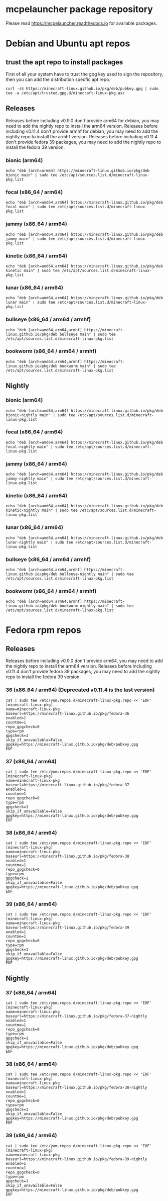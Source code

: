 # mcpelauncher package repository

Please read https://mcpelauncher.readthedocs.io for available packages.

# Debian and Ubuntu apt repos

## trust the apt repo to install packages

First of all your system have to trust the gpg key used to sign the repository, then you can add the distribution specfic apt repo.

```
curl -sS https://minecraft-linux.github.io/pkg/deb/pubkey.gpg | sudo tee -a /etc/apt/trusted.gpg.d/minecraft-linux-pkg.asc
```

## Releases

Releases before including v0.9.0 don't provide arm64 for debian, you may need to add the nightly repo to install the arm64 version.
Releases before including v0.11.4 don't provide armhf for debian, you may need to add the nightly repo to install the armhf version.
Releases before including v0.11.4 don't provide fedora 39 packages, you may need to add the nightly repo to install the fedora 39 version.

### bionic (arm64)
```
echo "deb [arch=arm64] https://minecraft-linux.github.io/pkg/deb bionic main" | sudo tee /etc/apt/sources.list.d/minecraft-linux-pkg.list
```

### focal (x86_64 / arm64)
```
echo "deb [arch=amd64,arm64] https://minecraft-linux.github.io/pkg/deb focal main" | sudo tee /etc/apt/sources.list.d/minecraft-linux-pkg.list
```

### jammy (x86_64 / arm64)
```
echo "deb [arch=amd64,arm64] https://minecraft-linux.github.io/pkg/deb jammy main" | sudo tee /etc/apt/sources.list.d/minecraft-linux-pkg.list
```

### kinetic (x86_64 / arm64)
```
echo "deb [arch=amd64,arm64] https://minecraft-linux.github.io/pkg/deb kinetic main" | sudo tee /etc/apt/sources.list.d/minecraft-linux-pkg.list
```

### lunar (x86_64 / arm64)
```
echo "deb [arch=amd64,arm64] https://minecraft-linux.github.io/pkg/deb lunar main" | sudo tee /etc/apt/sources.list.d/minecraft-linux-pkg.list
```

### bullseye (x86_64 / arm64 / armhf)
```
echo "deb [arch=amd64,arm64,armhf] https://minecraft-linux.github.io/pkg/deb bullseye main" | sudo tee /etc/apt/sources.list.d/minecraft-linux-pkg.list
```

### bookworm (x86_64 / arm64 / armhf)
```
echo "deb [arch=amd64,arm64,armhf] https://minecraft-linux.github.io/pkg/deb bookworm main" | sudo tee /etc/apt/sources.list.d/minecraft-linux-pkg.list
```

## Nightly

### bionic (arm64)
```
echo "deb [arch=amd64,arm64] https://minecraft-linux.github.io/pkg/deb bionic-nightly main" | sudo tee /etc/apt/sources.list.d/minecraft-linux-pkg.list
```

### focal (x86_64 / arm64)
```
echo "deb [arch=amd64,arm64] https://minecraft-linux.github.io/pkg/deb focal-nightly main" | sudo tee /etc/apt/sources.list.d/minecraft-linux-pkg.list
```

### jammy (x86_64 / arm64)
```
echo "deb [arch=amd64,arm64] https://minecraft-linux.github.io/pkg/deb jammy-nightly main" | sudo tee /etc/apt/sources.list.d/minecraft-linux-pkg.list
```

### kinetic (x86_64 / arm64)
```
echo "deb [arch=amd64,arm64] https://minecraft-linux.github.io/pkg/deb kinetic-nightly main" | sudo tee /etc/apt/sources.list.d/minecraft-linux-pkg.list
```

### lunar (x86_64 / arm64)
```
echo "deb [arch=amd64,arm64] https://minecraft-linux.github.io/pkg/deb lunar-nightly main" | sudo tee /etc/apt/sources.list.d/minecraft-linux-pkg.list
```

### bullseye (x86_64 / arm64 / armhf)
```
echo "deb [arch=amd64,arm64,armhf] https://minecraft-linux.github.io/pkg/deb bullseye-nightly main" | sudo tee /etc/apt/sources.list.d/minecraft-linux-pkg.list
```

### bookworm (x86_64 / arm64 / armhf)
```
echo "deb [arch=amd64,arm64,armhf] https://minecraft-linux.github.io/pkg/deb bookworm-nightly main" | sudo tee /etc/apt/sources.list.d/minecraft-linux-pkg.list
```

# Fedora rpm repos

## Releases

Releases before including v0.9.0 don't provide arm64, you may need to add the nightly repo to install the arm64 version.
Releases before including v0.11.4 don't provide fedora 39 packages, you may need to add the nightly repo to install the fedora 39 version.

### 36 (x86_64 / arm64) (**Deprecated** v0.11.4 is the last version)
```
cat | sudo tee /etc/yum.repos.d/minecraft-linux-pkg.repo << 'EOF'
[minecraft-linux-pkg]
name=minecraft-linux-pkg
baseurl=https://minecraft-linux.github.io/pkg/fedora-36
enabled=1
countme=1
repo_gpgcheck=0
type=rpm
gpgcheck=1
skip_if_unavailable=False
gpgkey=https://minecraft-linux.github.io/pkg/deb/pubkey.gpg
EOF
```

### 37 (x86_64 / arm64)
```
cat | sudo tee /etc/yum.repos.d/minecraft-linux-pkg.repo << 'EOF'
[minecraft-linux-pkg]
name=minecraft-linux-pkg
baseurl=https://minecraft-linux.github.io/pkg/fedora-37
enabled=1
countme=1
repo_gpgcheck=0
type=rpm
gpgcheck=1
skip_if_unavailable=False
gpgkey=https://minecraft-linux.github.io/pkg/deb/pubkey.gpg
EOF
```

### 38 (x86_64 / arm64)
```
cat | sudo tee /etc/yum.repos.d/minecraft-linux-pkg.repo << 'EOF'
[minecraft-linux-pkg]
name=minecraft-linux-pkg
baseurl=https://minecraft-linux.github.io/pkg/fedora-38
enabled=1
countme=1
repo_gpgcheck=0
type=rpm
gpgcheck=1
skip_if_unavailable=False
gpgkey=https://minecraft-linux.github.io/pkg/deb/pubkey.gpg
EOF
```

### 39 (x86_64 / arm64)
```
cat | sudo tee /etc/yum.repos.d/minecraft-linux-pkg.repo << 'EOF'
[minecraft-linux-pkg]
name=minecraft-linux-pkg
baseurl=https://minecraft-linux.github.io/pkg/fedora-39
enabled=1
countme=1
repo_gpgcheck=0
type=rpm
gpgcheck=1
skip_if_unavailable=False
gpgkey=https://minecraft-linux.github.io/pkg/deb/pubkey.gpg
EOF
```
## Nightly

### 37 (x86_64 / arm64)
```
cat | sudo tee /etc/yum.repos.d/minecraft-linux-pkg.repo << 'EOF'
[minecraft-linux-pkg]
name=minecraft-linux-pkg
baseurl=https://minecraft-linux.github.io/pkg/fedora-37-nightly
enabled=1
countme=1
repo_gpgcheck=0
type=rpm
gpgcheck=1
skip_if_unavailable=False
gpgkey=https://minecraft-linux.github.io/pkg/deb/pubkey.gpg
EOF
```

### 38 (x86_64 / arm64)
```
cat | sudo tee /etc/yum.repos.d/minecraft-linux-pkg.repo << 'EOF'
[minecraft-linux-pkg]
name=minecraft-linux-pkg
baseurl=https://minecraft-linux.github.io/pkg/fedora-38-nightly
enabled=1
countme=1
repo_gpgcheck=0
type=rpm
gpgcheck=1
skip_if_unavailable=False
gpgkey=https://minecraft-linux.github.io/pkg/deb/pubkey.gpg
EOF
```

### 39 (x86_64 / arm64)
```
cat | sudo tee /etc/yum.repos.d/minecraft-linux-pkg.repo << 'EOF'
[minecraft-linux-pkg]
name=minecraft-linux-pkg
baseurl=https://minecraft-linux.github.io/pkg/fedora-39-nightly
enabled=1
countme=1
repo_gpgcheck=0
type=rpm
gpgcheck=1
skip_if_unavailable=False
gpgkey=https://minecraft-linux.github.io/pkg/deb/pubkey.gpg
EOF
```